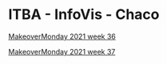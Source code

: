 # ITBA - InfoVis - Chaco
[MakeoverMonday 2021 week 36](https://federodani.github.io/infovis2021/mom2021w36.html)

[MakeoverMonday 2021 week 37](https://federodani.github.io/infovis2021/mom2021w37.html)
